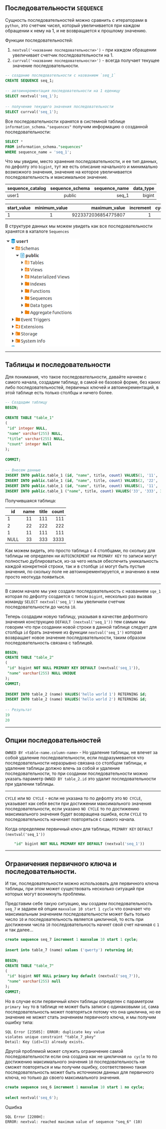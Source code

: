 Последовательности `SEQUENCE`
---
Сущность последовательностей можно сравнить с итераторами в `python`, это
счетчик чисел, который увеличивается при каждом обращении к нему на 1, и не
возвращается к прошлому значению.

Функции последовательностей:

1. `nextval('<название последовательности>')` - при каждом обращении увеличивает
счетчик последовательности на 1.
2. `currval('<название последовательности>')` - всегда получает текущее значение 
последовательности.

```sql
-- создание последовательности с названием `seq_1`
CREATE SEQUENCE seq_1; 

-- автоинкрементация последовательности на 1 еденицу
SELECT nextval('seq_1');

-- получение текущего значения последовательности
SELECT currval('seq_1');
```

Все последовательности хранятся в системной таблице `information_schema."sequences"`
получим информацию о созданной последовательности:

```sql
SELECT * 
FROM information_schema."sequences"
WHERE sequence_name = 'seq_1';
```

Что мы увидим, место хранения последовательности, и ее тип данных, по дефолту 
это `bigint`, тут же есть описание начального и минимально возможного значения,
значение на которое увеличивается последовательность и максимальное значение.

| sequence_catalog | sequence_schema | sequence_name | data_type |
|------------------|:---------------:|--------------:|----------:|
| user1            |     public      |         seq_1 |    bigint |

| start_value | minimum_value |       maximum_value |   increment | cycle_option |
|-------------|:-------------:|--------------------:|------------:|-------------:|
| 1           |       1       | 9223372036854775807 |           1 |           NO |

В структуре данных мы можем увидеть как все последовательности хранятся в 
каталоге `Sequences`

![ Структура ](img/seq_1.png)

---
Таблицы и последовательности
---

Для понимания, что такое последовательности, давайте начнем с самого начала,
создадим таблицу, в самой ее базовой форме, без каких либо последовательностей,
первичных ключей и автоинкрементаций, в этой таблице есть только столбцы и 
ничего более. 

```sql
-- Создадим таблицу
BEGIN;

CREATE TABLE "table_1" 
(
 "id" integer NULL, 
 "name" varchar(255) NULL, 
 "title" varchar(255) NULL, 
 "count" integer Null
);

COMMIT;

-- Внесем данные
INSERT INTO public.table_1 (id, "name", title, count) VALUES(1, '11', '111', 1111);
INSERT INTO public.table_1 (id, "name", title, count) VALUES(2, '22', '222', 2222);
INSERT INTO public.table_1 (id, "name", title, count) VALUES(1, '11', '111', 1111);
INSERT INTO public.table_1 ("name", title, count) VALUES('33', '333', 3333);
```

Получившаяся таблица:

| id   | name | title | count |
|------|:----:|------:|------:|
| 1    |  11  |   111 |   111 |
| 2    |  22  |   222 |   222 |
| 1    |  11  |   111 |   111 |
| NULL |  33  |   333 |  3333 |

Как можем видеть, это просто таблица с 4 столбцами, по скольку для таблицы не 
определен ни `AUTOINCREMENT` ни `PRIMARY KEY` то записи могут полностью 
дублироваться, из-за чего нельзя обеспечить уникальность каждой конкретной строки,
так и в столбце `id` могут быть пустые значения, по скольку поле не 
автоинкрементируется, и значению в нем просто неоткуда появиться.

---

В самом начале мы уже создали последовательность с названием `sqe_1` которая 
по дефолту создается с типом `bigint`, несколько раз вызвав команду 
`SELECT nextval('seq_1')` мы увеличили счетчик последовательности до числа `18`.

Теперь создадим новую таблицу, указывая в качестве дефолтного значения конструкцию
`DEFAULT (nextval('seq_1'))` тем самым мы говорим что при создании новой строки в 
данной таблице следует для столбца `id` брать значение из функции `nextval('seq_1')`
которая возвращает новое значение последовательности, таким образом последовательность
связана с таблицей.

```sql
BEGIN;
CREATE TABLE "table_2" 
(
 "id" bigint NOT NULL PRIMARY KEY DEFAULT (nextval('seq_1')), 
 "name" varchar(255) NULL UNIQUE
);
COMMIT;

INSERT INTO table_2 (name) VALUES('hello world 1') RETERNING id;
INSERT INTO table_2 (name) VALUES('hello world 2') RETERNING id;

-- Результат
19
20
```

---
Опции последовательностей
---

`OWNED BY <table-name.column-name>` - Но удаление таблицы, не влечет за собой
удаление последовательности, если подразумевается что последовательности неразрывно
связана со столбцом таблицы, и удаление таблицы должно влечь за собой и удаление
последовательности, то при создании последовательности можно указать параметр
`OWNED BY table_2.id` это удалит последовательности при удалении таблицы.

---

`CYCLE` или `NO CYCLE` - если не указана то по дефолту это `NO CYCLE`, указывает
как себя вести при достижении максимального значения последовательности, если
указано `NO CYCLE` то по достижению максимального значения будет возвращена ошибка,
если `CYCLE` то последовательность начинает повторяться с самого начала.


Когда определяем первичный ключ для таблицы, `PRIMARY KEY`
`DEFAULT (nextval('seq_1'))`

```sql
    "id" bigint NOT NULL PRIMARY KEY DEFAULT (nextval('seq_1'))
```

---
Ограничения первичного ключа и последовательности.
---

И так, последовательности можно использовать для первичного ключа таблицы,
при этом может существовать несколько ситуаций при которых могут возникнуть 
проблемы.

Представим себе такую ситуацию, мы создаем последовательность `seq_7` и задаем
ей опции `maxvalue 10 start 1 cycle` что означает что максимальным значением 
последовательности может быть только число `10` и последовательность является
цикличной, то есть при достижении числа `10` последовательность начнет свой 
счет начиная с `1` и так далее...  

```sql
create sequence seq_7 increment 1 maxvalue 10 start 1 cycle;

insert into table_7 (name) values ('qwerty') returning id; 

BEGIN;
CREATE TABLE "table_7" 
(
 "id" bigint NOT NULL primary key default (nextval('seq_7')), 
 "name" varchar(255) null
);
COMMIT;
```

Но в случае если первичный ключ таблицы определен с параметром `primary key`
то в таблице не может быть записи с одинаковыми `id`, сама последовательность
может повторяться потому что она циклична, но ее значение не может стать значением
первичного ключа, и мы получим ошибку типа:

```
SQL Error [23505]: ERROR: duplicate key value 
violates unique constraint "table_7_pkey" 
Detail: Key (id)=(1) already exists.
```

Другой проблемой может служить ограничение самой последовательности если она
создана как не цикличная `no cycle` то по достижению максимального значения 
`10` последовательность не сможет повторяться и мы получим ошибку, соответственно
такая последовательность может быть источником данных для первичного ключа, но 
только до своего максимального значения.

```sql
create sequence seq_6 increment 1 maxvalue 10 start 1 no cycle;

select nextval('seq_6');
```

Ошибка
```
SQL Error [2200H]: 
ERROR: nextval: reached maximum value of sequence "seq_6" (10)
```
